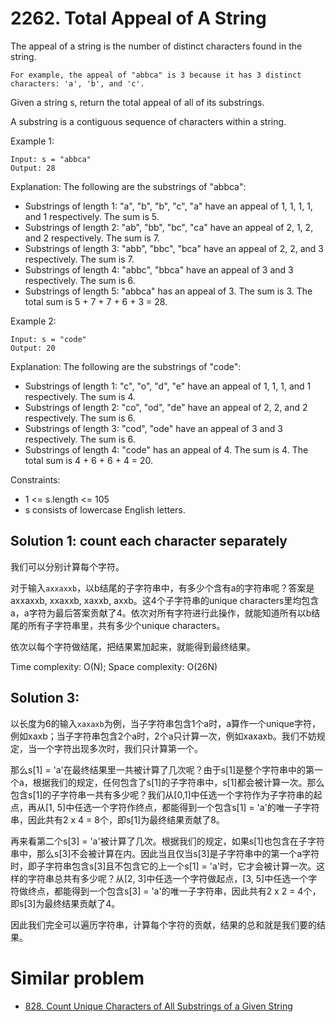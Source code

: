 # 2262. Total Appeal of A String
The appeal of a string is the number of distinct characters found in the string.

    For example, the appeal of "abbca" is 3 because it has 3 distinct characters: 'a', 'b', and 'c'.

Given a string s, return the total appeal of all of its substrings.

A substring is a contiguous sequence of characters within a string.

Example 1:

    Input: s = "abbca"
    Output: 28

Explanation: The following are the substrings of "abbca":
- Substrings of length 1: "a", "b", "b", "c", "a" have an appeal of 1, 1, 1, 1, and 1 respectively. The sum is 5.
- Substrings of length 2: "ab", "bb", "bc", "ca" have an appeal of 2, 1, 2, and 2 respectively. The sum is 7.
- Substrings of length 3: "abb", "bbc", "bca" have an appeal of 2, 2, and 3 respectively. The sum is 7.
- Substrings of length 4: "abbc", "bbca" have an appeal of 3 and 3 respectively. The sum is 6.
- Substrings of length 5: "abbca" has an appeal of 3. The sum is 3.
The total sum is 5 + 7 + 7 + 6 + 3 = 28.

Example 2:

    Input: s = "code"
    Output: 20

Explanation: The following are the substrings of "code":
- Substrings of length 1: "c", "o", "d", "e" have an appeal of 1, 1, 1, and 1 respectively. The sum is 4.
- Substrings of length 2: "co", "od", "de" have an appeal of 2, 2, and 2 respectively. The sum is 6.
- Substrings of length 3: "cod", "ode" have an appeal of 3 and 3 respectively. The sum is 6.
- Substrings of length 4: "code" has an appeal of 4. The sum is 4.
The total sum is 4 + 6 + 6 + 4 = 20.

Constraints:

* 1 <= s.length <= 105
* s consists of lowercase English letters.

## Solution 1: count each character separately
我们可以分别计算每个字符。

对于输入`axxaxxb`，以b结尾的子字符串中，有多少个含有a的字符串呢？答案是axxaxxb, xxaxxb, xaxxb, axxb。这4个子字符串的unique characters里均包含a，a字符为最后答案贡献了4。依次对所有字符进行此操作，就能知道所有以b结尾的所有子字符串里，共有多少个unique characters。

依次以每个字符做结尾，把结果累加起来，就能得到最终结果。

Time complexity: O(N); Space complexity: O(26N)

## Solution 3:
以长度为6的输入`xaxaxb`为例，当子字符串包含1个a时，a算作一个unique字符，例如xaxb；当子字符串包含2个a时，2个a只计算一次，例如xaxaxb。我们不妨规定，当一个字符出现多次时，我们只计算第一个。

那么s[1] = 'a'在最终结果里一共被计算了几次呢？由于s[1]是整个字符串中的第一个a，根据我们的规定，任何包含了s[1]的子字符串中，s[1]都会被计算一次。那么包含s[1]的子字符串一共有多少呢？我们从[0,1]中任选一个字符作为子字符串的起点，再从[1, 5]中任选一个字符作终点，都能得到一个包含s[1] = 'a'的唯一子字符串，因此共有2 x 4 = 8个，即s[1]为最终结果贡献了8。

再来看第二个s[3] = 'a'被计算了几次。根据我们的规定，如果s[1]也包含在子字符串中，那么s[3]不会被计算在内。因此当且仅当s[3]是子字符串中的第一个a字符时，即子字符串包含s[3]且不包含它的上一个s[1] = 'a'时，它才会被计算一次。这样的字符串总共有多少呢？从[2, 3]中任选一个字符做起点，[3, 5]中任选一个字符做终点，都能得到一个包含s[3] = 'a'的唯一子字符串，因此共有2 x 2 = 4个，即s[3]为最终结果贡献了4。

因此我们完全可以遍历字符串，计算每个字符的贡献，结果的总和就是我们要的结果。

# Similar problem

* [828. Count Unique Characters of All Substrings of a Given String](https://leetcode.com/problems/count-unique-characters-of-all-substrings-of-a-given-string/)
